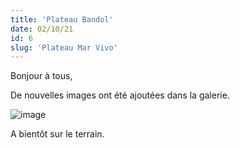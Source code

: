 ```yaml
---
title: 'Plateau Bandol'
date: 02/10/21
id: 6
slug: 'Plateau Mar Vivo'
---
```


Bonjour à tous,

De nouvelles images ont été ajoutées dans la galerie.

<nuxt-link to="/gallery">

![image](images_blog/bandol.png)

</nuxt-link>

A bientôt sur le terrain.